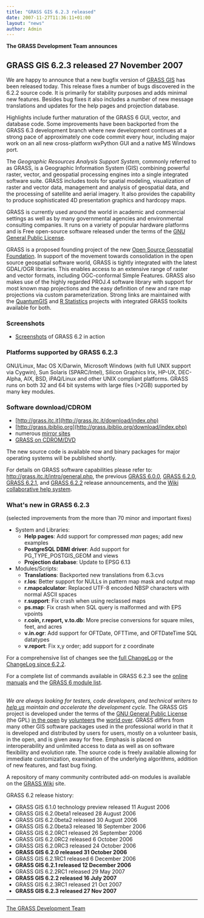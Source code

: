 ```yaml
---
title: "GRASS GIS 6.2.3 released"
date: 2007-11-27T11:36:11+01:00
layout: "news"
author: Admin
---
```



**The GRASS Development Team announces**

GRASS GIS 6.2.3 released 27 November 2007
-----------------------------------------

We are happy to announce that a new bugfix version of [GRASS
GIS](http://grass.itc.it) has been released today. This release fixes a
number of bugs discovered in the 6.2.2 source code. It is primarily for
stability purposes and adds minimal new features. Besides bug fixes it
also includes a number of new message translations and updates for the
help pages and projection database.

Highlights include further maturation of the GRASS 6 GUI, vector, and
database code. Some improvements have been backported from the GRASS 6.3
development branch where new development continues at a strong pace of
approximately one code commit every hour, including major work on an all
new cross-platform wxPython GUI and a native MS Windows port.

The *Geographic Resources Analysis Support System*, commonly referred to
as GRASS, is a Geographic Information System (GIS) combining powerful
raster, vector, and geospatial processing engines into a single
integrated software suite. GRASS includes tools for spatial modeling,
visualization of raster and vector data, management and analysis of
geospatial data, and the processing of satellite and aerial imagery. It
also provides the capability to produce sophisticated 4D presentation
graphics and hardcopy maps.

GRASS is currently used around the world in academic and commercial
settings as well as by many governmental agencies and environmental
consulting companies. It runs on a variety of popular hardware platforms
and is Free open-source software released under the terms of the [GNU
General Public License](http://www.gnu.org/copyleft/gpl.html).

GRASS is a proposed founding project of the new [Open Source Geospatial
Foundation](http://www.osgeo.org/). In support of the movement towards
consolidation in the open source geospatial software world, GRASS is
tightly integrated with the latest GDAL/OGR libraries. This enables
access to an extensive range of raster and vector formats, including
OGC-conformal Simple Features. GRASS also makes use of the highly
regarded PROJ.4 software library with support for most known map
projections and the easy definition of new and rare map projections via
custom parameterization. Strong links are maintained with the
[QuantumGIS](http://www.qgis.org) and [R
Statistics](http://www.r-project.org) projects with integrated GRASS
toolkits available for both.

### Screenshots

-   [Screenshots](http://grass.itc.it/screenshots/index.php) of GRASS
    6.2 in action

### Platforms supported by GRASS 6.2.3

GNU/Linux, Mac OS X/Darwin, Microsoft Windows (with full UNIX support
via Cygwin), Sun Solaris (SPARC/Intel), Silicon Graphics Irix, HP-UX,
DEC-Alpha, AIX, BSD, iPAQ/Linux and other UNIX compliant platforms.
GRASS runs on both 32 and 64 bit systems with large files (\>2GB)
supported by many key modules.

### Software download/CDROM

-   [http://grass.itc.it](http://grass.itc.it/download/index.php)
-   [http://grass.ibiblio.org](http://grass.ibiblio.org/download/index.php)
-   numerous [mirror sites](http://grass.itc.it/mirrors.php)
-   [GRASS on CDROM/DVD](http://grass.itc.it/download/cdrom.php)

The new source code is available now and binary packages for major
operating systems will be published shortly.

For details on GRASS software capabilities please refer to:
<http://grass.itc.it/intro/general.php>, the previous [GRASS
6.0.0](announce_grass600.html), [GRASS
6.2.0](http://grass.itc.it/announces/announce_grass620.html), [GRASS
6.2.1](http://grass.itc.it/announces/announce_grass621.html), and [GRASS
6.2.2](http://grass.itc.it/announces/announce_grass622.html) release
announcements, and the [Wiki collaborative help
system](http://grass.osgeo.org/wiki/Main_Page).

### What's new in GRASS 6.2.3

(selected improvements from the more than 70 minor and important fixes)

-   System and Libraries:
    -   **Help pages**: Add support for compressed *man* pages; add new
        examples
    -   **PostgreSQL DBMI driver**: Add support for
        PG\_TYPE\_POSTGIS\_GEOM and views
    -   **Projection database**: Update to EPSG 6.13
-   Modules/Scripts:
    -   **Translations**: Backported new translations from 6.3.cvs
    -   **r.los**: Better support for NULLs in pattern map mask and
        output map
    -   **r.mapcalculator**: Replaced UTF-8 encoded NBSP characters with
        normal ASCII spaces
    -   **r.support**: Fix crash when using reclassed maps
    -   **ps.map**: Fix crash when SQL query is malformed and with EPS
        vpoints
    -   **r.coin, r.report, v.to.db**: More precise conversions for
        square miles, feet, and acres
    -   **v.in.ogr**: Add support for OFTDate, OFTTime, and OFTDateTime
        SQL datatypes
    -   **v.report**: Fix x,y order; add support for z coordinate

For a comprehensive list of changes see the [full
ChangeLog](http://grass.itc.it/grass62/source/ChangeLog_6.2.3.gz) or the
[ChangeLog since
6.2.2](http://grass.itc.it/grass62/source/ChangeLog_6.2.2-6.2.3.gz).

For a complete list of commands available in GRASS 6.2.3 see the [online
manuals](http://grass.itc.it/grass62/manuals/html62_user/index.html) and
the [GRASS 6 module
list](http://grass.itc.it/gdp/grassmanuals/grass63_module_list.pdf).

\
*We are always looking for testers, code developers, and technical
writers to [help us](http://grass.itc.it/devel/index.php) maintain and
accelerate the development cycle.* The GRASS GIS project is developed
under the terms of the [GNU General Public
License](http://www.gnu.org/copyleft/gpl.html) (the GPL) [in the
open](http://grass.itc.it/devel/index.php) by
[volunteers](http://grass.itc.it/community/index.php) the [world
over](http://mapserver.gdf-hannover.de/grassusers/map.phtml). GRASS
differs from many other GIS software packages used in the professional
world in that it is developed and distributed by users for users, mostly
on a volunteer basis, in the open, and is given away for free. Emphasis
is placed on interoperability and unlimited access to data as well as on
software flexibility and evolution rate. The source code is freely
available allowing for immediate customization, examination of the
underlying algorithms, addition of new features, and fast bug fixing.

A repository of many community contributed add-on modules is available
on the [GRASS Wiki](http://grass.osgeo.org/wiki/GRASS_AddOns) site.

GRASS 6.2 release history:

-   GRASS GIS 6.1.0 technology preview released 11 August 2006
-   GRASS GIS 6.2.0beta1 released 28 August 2006
-   GRASS GIS 6.2.0beta2 released 30 August 2006
-   GRASS GIS 6.2.0beta3 released 18 September 2006
-   GRASS GIS 6.2.0RC1 released 26 September 2006
-   GRASS GIS 6.2.0RC2 released 6 October 2006
-   GRASS GIS 6.2.0RC3 released 24 October 2006
-   **GRASS GIS 6.2.0 released 31 October 2006**
-   GRASS GIS 6.2.1RC1 released 6 December 2006
-   **GRASS GIS 6.2.1 released 12 December 2006**
-   GRASS GIS 6.2.2RC1 released 29 May 2007
-   **GRASS GIS 6.2.2 released 16 July 2007**
-   GRASS GIS 6.2.3RC1 released 21 Oct 2007
-   **GRASS GIS 6.2.3 released 27 Nov 2007**


------------------------------------------------------------------------

[The GRASS Development Team](http://grass.itc.it/community/team.php)
